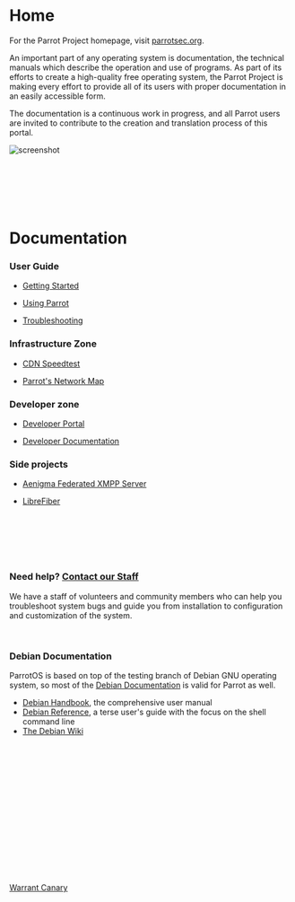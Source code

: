 
# Home

For the Parrot Project homepage, visit [parrotsec.org](https://parrotsec.org).

An important part of any operating system is documentation, the technical manuals which describe the operation and use of programs. As part of its efforts to create a high-quality free operating system, the Parrot Project is making every effort to provide all of its users with proper documentation in an easily accessible form.

The documentation is a continuous work in progress, and all Parrot users are invited to contribute to the creation and translation process of this portal.


![screenshot](https://docs.parrot.sh/img/screenshot.png)

&nbsp;


&nbsp;


&nbsp;


# Documentation

### User Guide

- [Getting Started](getting-started/start.md)

- [Using Parrot](info/start.md)

- [Troubleshooting](trbl/start.md)

### Infrastructure Zone

- [CDN Speedtest](https://deb.parrotsec.org/speedtest)

- [Parrot's Network Map](weathermap.md)

### Developer zone

- [Developer Portal](https://nest.parrotsec.org)

- [Developer Documentation](dev/index.md)

### Side projects

- [Aenigma Federated XMPP Server](https://github.com/openspace42/aenigma)

- [LibreFiber](https://github.com/openspace42/LibreFibre)



&nbsp;


&nbsp;


&nbsp;


### Need help? [Contact our Staff](https://community.parrotsec.org/c/support/)

We have a staff of volunteers and community members who can help you
troubleshoot system bugs and guide you from installation to configuration 
and customization of the system.


&nbsp;


### Debian Documentation

ParrotOS is based on top of the testing branch of Debian GNU operating system, so most of the [Debian Documentation](https://www.debian.org/doc) is valid for Parrot as well.

 * [Debian Handbook](https://www.debian.org/doc/manuals/debian-handbook/), the comprehensive user manual
 * [Debian Reference](https://www.debian.org/doc/manuals/debian-reference/), a terse user's guide with the focus on the shell command line
 * [The Debian Wiki](https://wiki.debian.org/)

 &nbsp;

 &nbsp;

 &nbsp;

 &nbsp;

 &nbsp;

 &nbsp;

 &nbsp;

 &nbsp;

[Warrant Canary](legal/warrant-canary)
